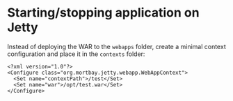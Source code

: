 # Starting/stopping application on Jetty #

Instead of deploying the WAR to the `webapps` folder, create a minimal context configuration and place it in the `contexts` folder:

```
<?xml version="1.0"?>
<Configure class="org.mortbay.jetty.webapp.WebAppContext">
  <Set name="contextPath">/test</Set>
  <Set name="war">/opt/test.war</Set>
</Configure>
```